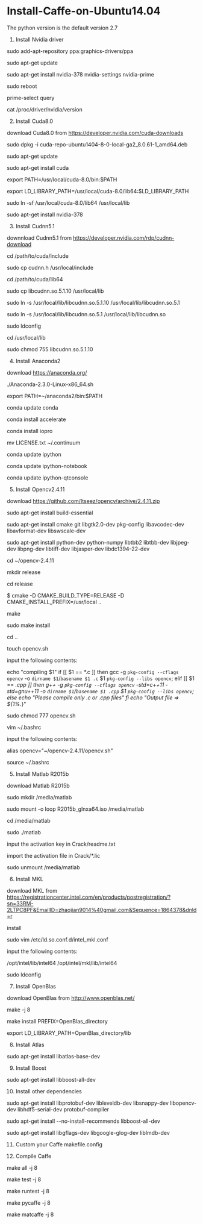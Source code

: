 # Install-Caffe-on-Ubuntu14.04

The python version is the default version 2.7

1. Install Nvidia driver

sudo add-apt-repository ppa:graphics-drivers/ppa

sudo apt-get update

sudo apt-get install nvidia-378 nvidia-settings nvidia-prime

sudo reboot

prime-select query

cat /proc/driver/nvidia/version

2. Install Cuda8.0

download Cuda8.0 from https://developer.nvidia.com/cuda-downloads

sudo dpkg -i cuda-repo-ubuntu1404-8-0-local-ga2_8.0.61-1_amd64.deb

sudo apt-get update

sudo apt-get install cuda

export PATH=/usr/local/cuda-8.0/bin:$PATH 

export LD_LIBRARY_PATH=/usr/local/cuda-8.0/lib64:$LD_LIBRARY_PATH 

sudo ln -sf /usr/local/cuda-8.0/lib64 /usr/local/lib

sudo apt-get install nvidia-378

3. Install Cudnn5.1

downnload Cudnn5.1 from https://developer.nvidia.com/rdp/cudnn-download

cd /path/to/cuda/include

sudo cp cudnn.h /usr/local/include

cd /path/to/cuda/lib64

sudo cp libcudnn.so.5.1.10 /usr/local/lib

sudo ln -s /usr/local/lib/libcudnn.so.5.1.10 /usr/local/lib/libcudnn.so.5.1

sudo ln -s /usr/local/lib/libcudnn.so.5.1 /usr/local/lib/libcudnn.so

sudo ldconfig

cd /usr/local/lib

sudo chmod 755 libcudnn.so.5.1.10

4. Install Anaconda2

download https://anaconda.org/

./Anaconda-2.3.0-Linux-x86_64.sh

export PATH=~/anaconda2/bin:$PATH

conda update conda

conda install accelerate

conda install iopro

mv LICENSE.txt ~/.continuum

conda update ipython

conda update ipython-notebook

conda update ipython-qtconsole

5. Install Opencv2.4.11

download https://github.com/Itseez/opencv/archive/2.4.11.zip 

sudo apt-get install build-essential

sudo apt-get install cmake git libgtk2.0-dev pkg-config libavcodec-dev libavformat-dev libswscale-dev

sudo apt-get install python-dev python-numpy libtbb2 libtbb-dev libjpeg-dev libpng-dev libtiff-dev libjasper-dev libdc1394-22-dev

cd ~/opencv-2.4.11

mkdir release 

cd release

$ cmake -D CMAKE_BUILD_TYPE=RELEASE -D CMAKE_INSTALL_PREFIX=/usr/local ..

make

sudo make install

cd ..

touch opencv.sh

input the following contents:

echo "compiling $1"
if [[ $1 == *.c ]]
then
    gcc -g `pkg-config --cflags opencv`  -o `dirname $1`/`basename $1 .c` $1 `pkg-config --libs opencv`;
elif [[ $1 == *.cpp ]]
then
    g++ -g `pkg-config --cflags opencv` -std=c++11 -std=gnu++11 -o `dirname $1`/`basename $1 .cpp` $1 `pkg-config --libs opencv`;
else
    echo "Please compile only .c or .cpp files"
fi
echo "Output file => ${1%.*}"

sudo chmod 777 opencv.sh

vim ~/.bashrc

input the following contents:

alias opencv="~/opencv-2.4.11/opencv.sh"

source ~/.bashrc

5. Install Matlab R2015b

download Matlab R2015b

sudo mkdir /media/matlab

sudo mount -o loop R2015b_glnxa64.iso /media/matlab

cd /media/matlab

sudo ./matlab

input the activation key in Crack/readme.txt

import the activation file in Crack/*.lic

sudo unmount /media/matlab

6. Install MKL

download MKL from https://registrationcenter.intel.com/en/products/postregistration/?sn=33RM-2LTPC8PF&EmailID=zhaojian9014%40gmail.com&Sequence=1864378&dnld=r

install

sudo vim /etc/ld.so.conf.d/intel_mkl.conf

input the following contents:

/opt/intel/lib/intel64
/opt/intel/mkl/lib/intel64

sudo ldconfig

7. Install OpenBlas

download OpenBlas from http://www.openblas.net/

make -j 8

make install PREFIX=OpenBlas_directory

export LD_LIBRARY_PATH=OpenBlas_directory/lib

8. Install Atlas

sudo apt-get install libatlas-base-dev

9. Install Boost

sudo apt-get install libboost-all-dev

10. Install other dependencies

sudo apt-get install libprotobuf-dev libleveldb-dev libsnappy-dev libopencv-dev libhdf5-serial-dev protobuf-compiler

sudo apt-get install --no-install-recommends libboost-all-dev

sudo apt-get install libgflags-dev libgoogle-glog-dev liblmdb-dev

11. Custom your Caffe makefile.config

12. Compile Caffe

make all -j 8

make test -j 8

make runtest -j 8

make pycaffe -j 8

make matcaffe -j 8
